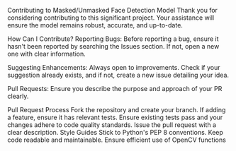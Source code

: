 Contributing to Masked/Unmasked Face Detection Model
Thank you for considering contributing to this significant project. Your assistance will ensure the model remains robust, accurate, and up-to-date.

How Can I Contribute?
Reporting Bugs: Before reporting a bug, ensure it hasn't been reported by searching the Issues section. If not, open a new one with clear information.

Suggesting Enhancements: Always open to improvements. Check if your suggestion already exists, and if not, create a new issue detailing your idea.

Pull Requests: Ensure you describe the purpose and approach of your PR clearly.

Pull Request Process
Fork the repository and create your branch.
If adding a feature, ensure it has relevant tests.
Ensure existing tests pass and your changes adhere to code quality standards.
Issue the pull request with a clear description.
Style Guides
Stick to Python's PEP 8 conventions.
Keep code readable and maintainable.
Ensure efficient use of OpenCV functions
